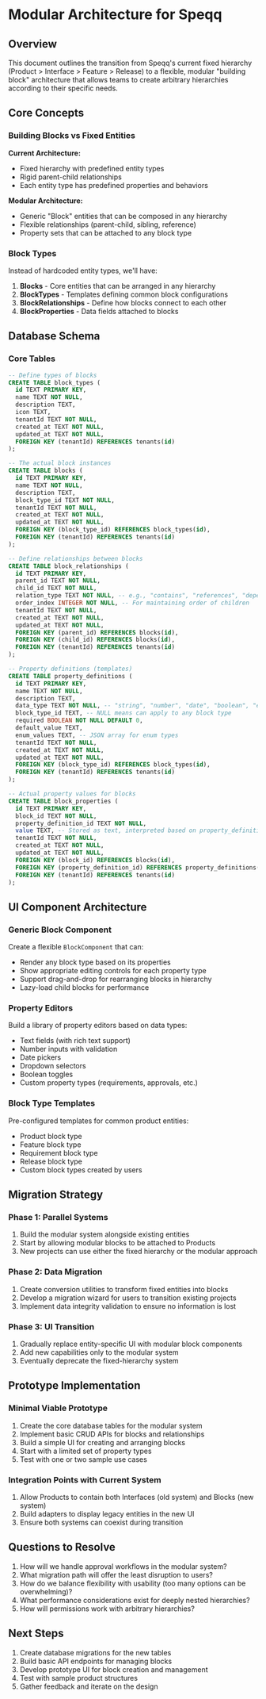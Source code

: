 # Modular Architecture for Speqq

## Overview

This document outlines the transition from Speqq's current fixed hierarchy (Product > Interface > Feature > Release) to a flexible, modular "building block" architecture that allows teams to create arbitrary hierarchies according to their specific needs.

## Core Concepts

### Building Blocks vs Fixed Entities

**Current Architecture:**
- Fixed hierarchy with predefined entity types
- Rigid parent-child relationships
- Each entity type has predefined properties and behaviors

**Modular Architecture:**
- Generic "Block" entities that can be composed in any hierarchy
- Flexible relationships (parent-child, sibling, reference)
- Property sets that can be attached to any block type

### Block Types

Instead of hardcoded entity types, we'll have:

1. **Blocks** - Core entities that can be arranged in any hierarchy
2. **BlockTypes** - Templates defining common block configurations 
3. **BlockRelationships** - Define how blocks connect to each other
4. **BlockProperties** - Data fields attached to blocks

## Database Schema

### Core Tables

```sql
-- Define types of blocks
CREATE TABLE block_types (
  id TEXT PRIMARY KEY,
  name TEXT NOT NULL,
  description TEXT,
  icon TEXT,
  tenantId TEXT NOT NULL,
  created_at TEXT NOT NULL,
  updated_at TEXT NOT NULL,
  FOREIGN KEY (tenantId) REFERENCES tenants(id)
);

-- The actual block instances
CREATE TABLE blocks (
  id TEXT PRIMARY KEY,
  name TEXT NOT NULL,
  description TEXT,
  block_type_id TEXT NOT NULL,
  tenantId TEXT NOT NULL,
  created_at TEXT NOT NULL,
  updated_at TEXT NOT NULL,
  FOREIGN KEY (block_type_id) REFERENCES block_types(id),
  FOREIGN KEY (tenantId) REFERENCES tenants(id)
);

-- Define relationships between blocks
CREATE TABLE block_relationships (
  id TEXT PRIMARY KEY,
  parent_id TEXT NOT NULL,
  child_id TEXT NOT NULL,
  relation_type TEXT NOT NULL, -- e.g., "contains", "references", "depends_on"
  order_index INTEGER NOT NULL, -- For maintaining order of children
  tenantId TEXT NOT NULL,
  created_at TEXT NOT NULL,
  updated_at TEXT NOT NULL,
  FOREIGN KEY (parent_id) REFERENCES blocks(id),
  FOREIGN KEY (child_id) REFERENCES blocks(id),
  FOREIGN KEY (tenantId) REFERENCES tenants(id)
);

-- Property definitions (templates)
CREATE TABLE property_definitions (
  id TEXT PRIMARY KEY,
  name TEXT NOT NULL,
  description TEXT,
  data_type TEXT NOT NULL, -- "string", "number", "date", "boolean", "enum", "richtext"
  block_type_id TEXT, -- NULL means can apply to any block type
  required BOOLEAN NOT NULL DEFAULT 0,
  default_value TEXT,
  enum_values TEXT, -- JSON array for enum types
  tenantId TEXT NOT NULL,
  created_at TEXT NOT NULL,
  updated_at TEXT NOT NULL,
  FOREIGN KEY (block_type_id) REFERENCES block_types(id),
  FOREIGN KEY (tenantId) REFERENCES tenants(id)
);

-- Actual property values for blocks
CREATE TABLE block_properties (
  id TEXT PRIMARY KEY,
  block_id TEXT NOT NULL,
  property_definition_id TEXT NOT NULL,
  value TEXT, -- Stored as text, interpreted based on property_definition.data_type
  tenantId TEXT NOT NULL,
  created_at TEXT NOT NULL,
  updated_at TEXT NOT NULL,
  FOREIGN KEY (block_id) REFERENCES blocks(id),
  FOREIGN KEY (property_definition_id) REFERENCES property_definitions(id),
  FOREIGN KEY (tenantId) REFERENCES tenants(id)
);
```

## UI Component Architecture

### Generic Block Component

Create a flexible `BlockComponent` that can:
- Render any block type based on its properties
- Show appropriate editing controls for each property type
- Support drag-and-drop for rearranging blocks in hierarchy
- Lazy-load child blocks for performance

### Property Editors

Build a library of property editors based on data types:
- Text fields (with rich text support)
- Number inputs with validation
- Date pickers
- Dropdown selectors
- Boolean toggles
- Custom property types (requirements, approvals, etc.)

### Block Type Templates

Pre-configured templates for common product entities:
- Product block type
- Feature block type
- Requirement block type
- Release block type
- Custom block types created by users

## Migration Strategy

### Phase 1: Parallel Systems

1. Build the modular system alongside existing entities
2. Start by allowing modular blocks to be attached to Products
3. New projects can use either the fixed hierarchy or the modular approach

### Phase 2: Data Migration

1. Create conversion utilities to transform fixed entities into blocks
2. Develop a migration wizard for users to transition existing projects
3. Implement data integrity validation to ensure no information is lost

### Phase 3: UI Transition

1. Gradually replace entity-specific UI with modular block components
2. Add new capabilities only to the modular system
3. Eventually deprecate the fixed-hierarchy system

## Prototype Implementation

### Minimal Viable Prototype

1. Create the core database tables for the modular system
2. Implement basic CRUD APIs for blocks and relationships
3. Build a simple UI for creating and arranging blocks
4. Start with a limited set of property types
5. Test with one or two sample use cases

### Integration Points with Current System

1. Allow Products to contain both Interfaces (old system) and Blocks (new system)
2. Build adapters to display legacy entities in the new UI
3. Ensure both systems can coexist during transition

## Questions to Resolve

1. How will we handle approval workflows in the modular system?
2. What migration path will offer the least disruption to users?
3. How do we balance flexibility with usability (too many options can be overwhelming)?
4. What performance considerations exist for deeply nested hierarchies?
5. How will permissions work with arbitrary hierarchies?

## Next Steps

1. Create database migrations for the new tables
2. Build basic API endpoints for managing blocks
3. Develop prototype UI for block creation and management
4. Test with sample product structures
5. Gather feedback and iterate on the design